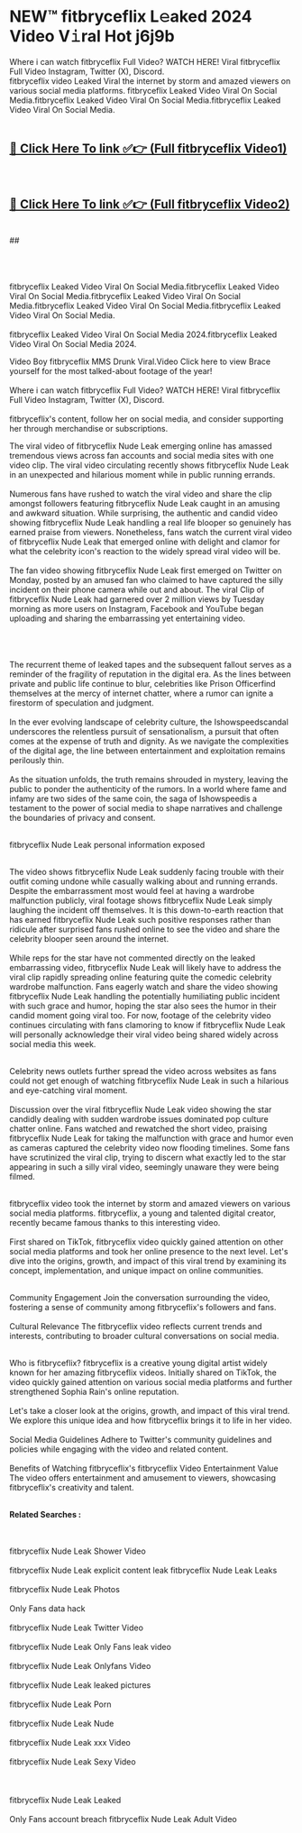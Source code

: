 
# NEW™ fitbryceflix L𝚎aked 2024 Video V𝚒ral Hot j6j9b

Where i can watch fitbryceflix Full Video? WATCH HERE! Viral fitbryceflix Full Video Instagram, Twitter (X), Discord. <br>
fitbryceflix video Leaked Viral the internet by storm and amazed viewers on various social media platforms. fitbryceflix Leaked Video Viral On Social Media.fitbryceflix Leaked Video Viral On Social Media.fitbryceflix Leaked Video Viral On Social Media.<br>
 <br>

##  <a href="https://clipsfans.site?title=fitbryceflix&ref=git">🔴 Click Here To link ✅👉 (Full fitbryceflix Video1) </a><br>
  <br>

##  <a href="https://clipsfans.site?title=fitbryceflix&ref=git">🔴 Click Here To link ✅👉 (Full fitbryceflix Video2)</a><br>
  <br>
  ##


  <br>

  <br>

<br><br>
fitbryceflix Leaked Video Viral On Social Media.fitbryceflix Leaked Video Viral On Social Media.fitbryceflix Leaked Video Viral On Social Media.fitbryceflix Leaked Video Viral On Social Media.fitbryceflix Leaked Video Viral On Social Media.
<br><br>
fitbryceflix Leaked Video Viral On Social Media 2024.fitbryceflix Leaked Video Viral On Social Media 2024.


Video Boy fitbryceflix MMS Drunk Viral.Video Click here to view Brace yourself for the most talked-about footage of the year!
<br><br>
Where i can watch fitbryceflix Full Video? WATCH HERE! Viral fitbryceflix Full Video Instagram, Twitter (X), Discord.
<br><br>
fitbryceflix's content, follow her on social media, and consider supporting her through merchandise or subscriptions.


The viral video of fitbryceflix Nude Leak emerging online has amassed tremendous views across fan accounts and social media sites with one video clip. The viral video circulating recently shows fitbryceflix Nude Leak in an unexpected and hilarious moment while in public running errands.
<br><br>
Numerous fans have rushed to watch the viral video and share the clip amongst followers featuring fitbryceflix Nude Leak caught in an amusing and awkward situation. While surprising, the authentic and candid video showing fitbryceflix Nude Leak handling a real life blooper so genuinely has earned praise from viewers. Nonetheless, fans watch the current viral video of fitbryceflix Nude Leak that emerged online with delight and clamor for what the celebrity icon's reaction to the widely spread viral video will be.
<br><br>
The fan video showing fitbryceflix Nude Leak first emerged on Twitter on Monday, posted by an amused fan who claimed to have captured the silly incident on their phone camera while out and about. The viral Clip of fitbryceflix Nude Leak had garnered over 2 million views by Tuesday morning as more users on Instagram, Facebook and YouTube began uploading and sharing the embarrassing yet entertaining video.
<br><br>


<br><br>
The recurrent theme of leaked tapes and the subsequent fallout serves as a reminder of the fragility of reputation in the digital era. As the lines between private and public life continue to blur, celebrities like Prison Officerfind themselves at the mercy of internet chatter, where a rumor can ignite a firestorm of speculation and judgment.
<br><br>
In the ever evolving landscape of celebrity culture, the Ishowspeedscandal underscores the relentless pursuit of sensationalism, a pursuit that often comes at the expense of truth and dignity. As we navigate the complexities of the digital age, the line between entertainment and exploitation remains perilously thin.
<br><br>
As the situation unfolds, the truth remains shrouded in mystery, leaving the public to ponder the authenticity of the rumors. In a world where fame and infamy are two sides of the same coin, the saga of Ishowspeedis a testament to the power of social media to shape narratives and challenge the boundaries of privacy and consent.
<br><br>





fitbryceflix Nude Leak personal information exposed
<br><br>



The video shows fitbryceflix Nude Leak suddenly facing trouble with their outfit coming undone while casually walking about and running errands. Despite the embarrassment most would feel at having a wardrobe malfunction publicly, viral footage shows fitbryceflix Nude Leak simply laughing the incident off themselves. It is this down-to-earth reaction that has earned fitbryceflix Nude Leak such positive responses rather than ridicule after surprised fans rushed online to see the video and share the celebrity blooper seen around the internet.
<br><br>
While reps for the star have not commented directly on the leaked embarrassing video, fitbryceflix Nude Leak will likely have to address the viral clip rapidly spreading online featuring quite the comedic celebrity wardrobe malfunction. Fans eagerly watch and share the video showing fitbryceflix Nude Leak handling the potentially humiliating public incident with such grace and humor, hoping the star also sees the humor in their candid moment going viral too. For now, footage of the celebrity video continues circulating with fans clamoring to know if fitbryceflix Nude Leak will personally acknowledge their viral video being shared widely across social media this week.
<br><br>

Celebrity news outlets further spread the video across websites as fans could not get enough of watching fitbryceflix Nude Leak in such a hilarious and eye-catching viral moment.
<br><br>
Discussion over the viral fitbryceflix Nude Leak video showing the star candidly dealing with sudden wardrobe issues dominated pop culture chatter online. Fans watched and rewatched the short video, praising fitbryceflix Nude Leak for taking the malfunction with grace and humor even as cameras captured the celebrity video now flooding timelines. Some fans have scrutinized the viral clip, trying to discern what exactly led to the star appearing in such a silly viral video, seemingly unaware they were being filmed.
<br><br>


fitbryceflix video took the internet by storm and amazed viewers on various social media platforms. fitbryceflix, a young and talented digital creator, recently became famous thanks to this interesting video.
<br><br>
First shared on TikTok, fitbryceflix video quickly gained attention on other social media platforms and took her online presence to the next level. Let's dive into the origins, growth, and impact of this viral trend by examining its concept, implementation, and unique impact on online communities.
<br><br>

Community Engagement Join the conversation surrounding the video, fostering a sense of community among fitbryceflix's followers and fans.
<br><br>
Cultural Relevance The fitbryceflix video reflects current trends and interests, contributing to broader cultural conversations on social media.
<br><br>




Who is fitbryceflix? fitbryceflix is a creative young digital artist widely known for her amazing fitbryceflix videos. Initially shared on TikTok, the video quickly gained attention on various social media platforms and further strengthened Sophia Rain's online reputation.
<br><br>
Let's take a closer look at the origins, growth, and impact of this viral trend. We explore this unique idea and how fitbryceflix brings it to life in her video.
<br><br>
Social Media Guidelines Adhere to Twitter's community guidelines and policies while engaging with the video and related content.
<br><br>
Benefits of Watching fitbryceflix's fitbryceflix Video Entertainment Value The video offers entertainment and amusement to viewers, showcasing fitbryceflix's creativity and talent.
<br><br>




<strong>Related Searches :</strong>

<br><br>
fitbryceflix Nude Leak Shower Video
<br><br>
fitbryceflix Nude Leak explicit content leak
fitbryceflix Nude Leak Leaks
<br><br>
fitbryceflix Nude Leak Photos
<br><br>
Only Fans data hack
<br><br>
fitbryceflix Nude Leak Twitter Video
<br><br>
fitbryceflix Nude Leak Only Fans leak video
<br><br>
fitbryceflix Nude Leak Onlyfans Video
<br><br>
fitbryceflix Nude Leak leaked pictures
<br><br>
fitbryceflix Nude Leak Porn
<br><br>
fitbryceflix Nude Leak Nude
<br><br>
fitbryceflix Nude Leak xxx Video
<br><br>
fitbryceflix Nude Leak Sexy Video
<br><br>
<br><br>
fitbryceflix Nude Leak Leaked
<br><br>
Only Fans account breach
fitbryceflix Nude Leak Adult Video
<br><br>